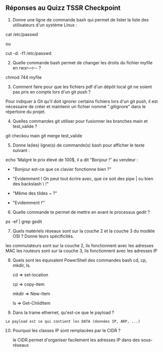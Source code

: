 ## Réponses au Quizz TSSR Checkpoint



1) Donne une ligne de commande bash qui permet de lister la liste des utilisateurs d'un système Linux :

cat /etc/passwd

ou

cut -d: -f1 /etc/passwd


2) Quelle commande bash permet de changer les droits du fichier myfile en rwxr—r-- ?

chmod 744 myfile


3) Comment faire pour que les fichiers pdf d'un dépôt local git ne soient pas pris en compte lors d'un git push ?

Pour indiquer à Git qu'il doit ignorer certains fichiers lors d'un git push, il est nécessaire de créer et maintenir un fichier nommé ".gitignore" dans le répertoire du projet.

4) Quelles commandes git utiliser pour fusionner les branches main et test_valide ?

git checkou main
git merge test_valide


5) Donne la(les) ligne(s) de commande(s) bash pour afficher le texte suivant :

echo 'Malgré le prix élevé de 100$, il a dit "Bonjour !" au vendeur :

- "Bonjour est-ce que ce clavier fonctionne bien ?"
  
- "Evidemment ! On peut tout écrire avec, que ce soit des pipe | ou bien des backslash \\ !"
  
- "Même des tildes ~ ?"
  
- "Evidemment !"'


6) Quelle commande te permet de mettre en avant le processus gedit ?

ps -ef | grep gedit


7) Quels matériels réseaux sont sur la couche 2 et la couche 3 du modèle OSI ? Donne leurs spécificités.

les commutateurs sont sur la couche 2, ils fonctionnent avec les adresses MAC
les routeurs sont sur la couche 3, ils fonctionnent avec les adresses IP

8) Quels sont les équivalent PowerShell des commandes bash cd, cp, mkdir, ls.

   cd => set-location
   
   cp => copy-item
   
   mkdir => New-Item
   
   ls => Get-ChildItem
   

10)  Dans la trame ethernet, qu'est-ce que le payload ?

    Le payload est ce qui contient les DATA (données IP, ARP, ...)
  
   
10. Pourquoi les classes IP sont remplacées par le CIDR ?


    le CIDR permet d'organiser facilement les adresses IP dans des sous-réseaux



